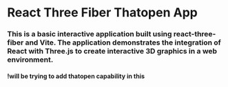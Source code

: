 # React Three Fiber Thatopen App

### This is a basic interactive application built using react-three-fiber and Vite. The application demonstrates the integration of React with Three.js to create interactive 3D graphics in a web environment.

#### !will be trying to add thatopen capability in this
